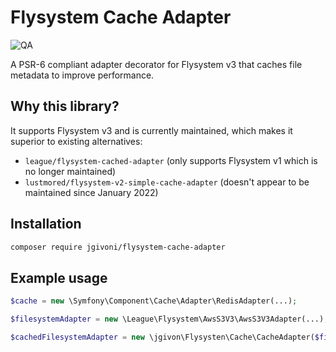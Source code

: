 # Flysystem Cache Adapter

![QA](https://github.com/jgivoni/flysystem-cache-adapter/actions/workflows/ci.yml/badge.svg)

A PSR-6 compliant adapter decorator for Flysystem v3 that caches file metadata to improve performance.

## Why this library?

It supports Flysystem v3 and is currently maintained, which makes it superior to existing alternatives:

- `league/flysystem-cached-adapter` (only supports Flysystem v1 which is no longer maintained)
- `lustmored/flysystem-v2-simple-cache-adapter` (doesn't appear to be maintained since January 2022)

## Installation

```bash
composer require jgivoni/flysystem-cache-adapter
```

## Example usage

```php
$cache = new \Symfony\Component\Cache\Adapter\RedisAdapter(...);

$filesystemAdapter = new \League\Flysystem\AwsS3V3\AwsS3V3Adapter(...);

$cachedFilesystemAdapter = new \jgivon\Flysysten\Cache\CacheAdapter($filesystemAdapter, $cache);
```
